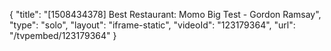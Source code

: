 {
    "title": "[1508434378] Best Restaurant: Momo Big Test - Gordon Ramsay",
    "type": "solo",
    "layout": "iframe-static",
    "videoId": "123179364",
    "url": "\/tvpembed\/123179364"
}